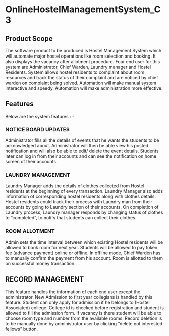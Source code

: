 # OnlineHostelManagementSystem_C3

## Product Scope
The software product to be produced is Hostel Management System which will automate major hostel operations like room selection and booking. It also displays the vacancy after allotment procedure. Four end user for this system are Administrator, Chief Warden, Laundry manager and Hostel Residents. System allows hostel residents to complaint about room resources and track the status of their complaint and are noticed by chief warden on complaint being solved. Automation will make manual system interactive and speedy. Automation will make administration more effective.

## Features
Below are the system features : -
###  NOTICE BOARD UPDATES
Administrator fills all the details of events that he wants the students to be acknowledged about. Administrator will then be able view his posted notification and will also be able to edit/ delete the event details. Students later can log in from their accounts and can see the notification on home screen of their accounts.
### LAUNDRY MANAGEMENT
Laundry Manager adds the details of clothes collected from Hostel residents at the beginning of every transaction. Laundry Manager also adds information of corresponding hostel residents along with clothes details. Hostel residents could track their process with Laundry man from their accounts by going to Laundry section of their accounts. On completion of Laundry process, Laundry manager responds by changing status of clothes to “completed”, to notify that students can collect their clothes.
### ROOM ALLOTMENT
Admin sets the time interval between which existing Hostel residents will be allowed to book room for next year. Students will be allowed to pay token fee (advance payment) online or offline. In offline mode, Chief Warden has to manually confirm the payment from his account. Room is allotted to them on successful money transaction. 
## RECORD MANAGEMENT 
This feature handles the information of each end user except the administrator. New Admission to first year collegians is handled by this feature. Student can only apply for admission if he belongs to (Hostel Associated) college. College id is checked before registration and student is allowed to fill the admission form. If vacancy is there student will be able to choose room type and number from the available rooms. Record deletion is to be manually done by administrator user by clicking “delete not interested fellows” button.
